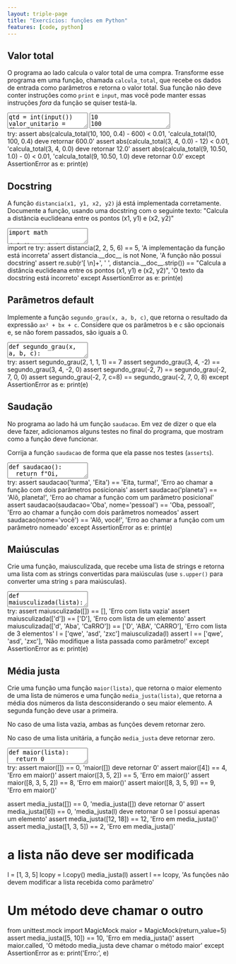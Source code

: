 ```yaml
---
layout: triple-page
title: "Exercícios: funções em Python"
features: [code, python]
---
```


## Valor total

O programa ao lado calcula o valor total de uma compra. Transforme esse programa em uma função, chamada `calcula_total`, que recebe os dados de entrada como parâmetros e retorna o valor total. Sua função não deve conter instruções como `print` e `input`, mas você pode manter essas instruções *fora* da função se quiser testá-la.

<textarea class="code lang-python">
qtd = int(input())
valor_unitario = float(input())
desconto = float(input()) # Entre 0.0 e 1.0
print((qtd * valor_unitario) * (1 - desconto))
</textarea>

<textarea class="stdin">10
100
0.4
</textarea>

<div class="testcode">
try:
  assert abs(calcula_total(10, 100, 0.4) - 600) < 0.01, 'calcula_total(10, 100, 0.4) deve retornar 600.0'
  assert abs(calcula_total(3, 4, 0.0) - 12) < 0.01, 'calcula_total(3, 4, 0.0) deve retornar 12.0'
  assert abs(calcula_total(9, 10.50, 1.0) - 0) < 0.01, 'calcula_total(9, 10.50, 1.0) deve retornar 0.0'
except AssertionError as e:
  print(e)
</div>

<!-- 
def calcula_total(qtd, valor_unitario, desconto):
  return (qtd * valor_unitario) * (1 - desconto)
 -->

## Docstring

A função `distancia(x1, y1, x2, y2)` já está implementada corretamente. Documente a função, usando uma docstring com o seguinte texto: "Calcula a distância euclideana entre os pontos (x1, y1) e (x2, y2)"

<textarea class="code lang-python">
import math

def distancia(x1, y1, x2, y2):
  dx = x2 - x1
  dy = y2 - y1
  return math.sqrt(dx ** 2 + dy ** 2)
</textarea>

<div class="testcode">
import re
try:
  assert distancia(2, 2, 5, 6) == 5, 'A implementação da função está incorreta'
  assert distancia.__doc__ is not None, 'A função não possui docstring'
  assert re.sub(r'[ \n]+', ' ', distancia.__doc__.strip()) == "Calcula a distância euclideana entre os pontos (x1, y1) e (x2, y2)", 'O texto da docstring está incorreto'
except AssertionError as e:
  print(e)
</div>

<!-- 
def distancia(x1, y1, x2, y2):
  '''Calcula a distância entre os pontos (x1, y1) e (x2, y2)'''
  dx = x2 - x1
  dy = y2 - y1
  return math.sqrt(dx ** 2 + dy ** 2)
 -->

## Parâmetros default

Implemente a função `segundo_grau(x, a, b, c)`, que retorna o resultado da expressão `ax² + bx + c`. Considere que os parâmetros `b` e `c` são opcionais e, se não forem passados, são iguais a 0.

<textarea class="code lang-python">
def segundo_grau(x, a, b, c):
  return 0
</textarea>

<div class="testcode">
try:
  assert segundo_grau(2, 1, 1, 1) == 7
  assert segundo_grau(3, 4, -2) == segundo_grau(3, 4, -2, 0)
  assert segundo_grau(-2, 7) == segundo_grau(-2, 7, 0, 0)
  assert segundo_grau(-2, 7, c=8) == segundo_grau(-2, 7, 0, 8)
except AssertionError as e:
    print(e)
</div>

<!-- 
def segundo_grau(x, a, b=0, c=0):
  return a * x ** 2 + b * x + c
-->

## Saudação

No programa ao lado há um função `saudacao`. Em vez de dizer o que ela deve fazer, adicionamos alguns testes no final do programa, que mostram como a função deve funcionar.

Corrija a função `saudacao` de forma que ela passe nos testes (`asserts`).

<textarea class="code lang-python">
def saudacao():
  return f"Oi, pessoal!"

assert saudacao('pessoal', 'Oi') == 'Oi, pessoal!'
assert saudacao('Mundo') == 'Alô, Mundo!'
assert saudacao(saudacao='Olá', nome='galera') == 'Olá, galera!'
assert saudacao(nome='galera') == 'Alô, galera!'
</textarea>

<div class="testcode">
try:
  assert saudacao('turma', 'Eita') == 'Eita, turma!', 'Erro ao chamar a função com dois parâmetros posicionais'
  assert saudacao('planeta') == 'Alô, planeta!', 'Erro ao chamar a função com um parâmetro posicional'
  assert saudacao(saudacao='Oba', nome='pessoal') == 'Oba, pessoal!', 'Erro ao chamar a função com dois parâmetros nomeados'
  assert saudacao(nome='você') == 'Alô, você!', 'Erro ao chamar a função com um parâmetro nomeado'
except AssertionError as e:
  print(e)
</div>

## Maiúsculas

Crie uma função, maiusculizada, que recebe uma lista de strings e retorna uma lista com as strings convertidas para maiúsculas (use `s.upper()` para converter uma string `s` para maiúsculas).

<textarea class="code lang-python">
def maiusculizada(lista):
  pass
</textarea>

<div class="testcode">
try:
  assert maiusculizada([]) == [], 'Erro com lista vazia'
  assert maiusculizada(['d']) == ['D'], 'Erro com lista de um elemento'
  assert maiusculizada(['d', 'Aba', 'CaRRO']) == ['D', 'ABA', 'CARRO'], 'Erro com lista de 3 elementos'
  l = ['qwe', 'asd', 'zxc']
  maiusculizada(l)
  assert l == ['qwe', 'asd', 'zxc'], 'Não modifique a lista passada como parâmetro!'
except AssertionError as e:
  print(e)
</div>

## Média justa

Crie uma função uma função `maior(lista)`, que retorna o maior elemento de uma lista de números e uma função `media_justa(lista)`, que retorna a média dos números da lista desconsiderando o seu maior elemento. A segunda função deve usar a primeira.

No caso de uma lista vazia, ambas as funções devem retornar zero.

No caso de uma lista unitária, a função `media_justa` deve retornar zero.

<textarea class="code lang-python">
def maior(lista):
  return 0

def media_justa(lista):
  return 0
</textarea>

<div class="testcode">
try:
  assert maior([]) == 0, 'maior([]) deve retornar 0'
  assert maior([4]) == 4, 'Erro em maior()'
  assert maior([3, 5, 2]) == 5, 'Erro em maior()'
  assert maior([8, 3, 5, 2]) == 8, 'Erro em maior()'
  assert maior([8, 3, 5, 9]) == 9, 'Erro em maior()'

  assert media_justa([]) == 0, 'media_justa([]) deve retornar 0'
  assert media_justa([6]) == 0, 'media_justa(l) deve retornar 0 se l possui apenas um elemento'
  assert media_justa([12, 18]) == 12, 'Erro em media_justa()'
  assert media_justa([1, 3, 5]) == 2, 'Erro em media_justa()'

  # a lista não deve ser modificada
  l = [1, 3, 5]
  lcopy = l.copy()
  media_justa(l)
  assert l == lcopy, 'As funções não devem modificar a lista recebida como parâmetro'

  # Um método deve chamar o outro
  from unittest.mock import MagicMock
  maior = MagicMock(return_value=5)
  assert media_justa([5, 10]) == 10, 'Erro em media_justa()'
  assert maior.called, 'O método media_justa deve chamar o método maior'
except AssertionError as e:
  print('Erro:', e)
</div>

<!-- 
def maior(lista):
  if len(lista) == 0:
    return 0
  return max(lista)

def media_justa(lista):
  if len(lista) <= 1:
    return 0
  return (sum(lista) - maior(lista)) / (len(lista) - 1)
 -->

